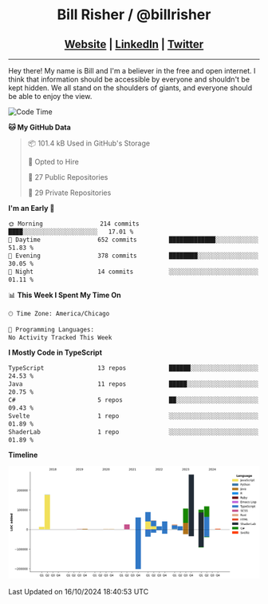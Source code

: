 
<h1 align="center">
    Bill Risher / @billrisher <br />
</h1>
<h2 align="center">
    <a href="https://billrisher.com">Website</a> | <a href="https://linkedin.com/in/william-risher">LinkedIn</a> | <a href="https://twitter.com/billrisher_">Twitter</a> 
 </h2>

---

Hey there! My name is Bill and I'm a believer in the free and open internet. 
I think that information should be accessible by everyone and shouldn't be kept hidden. 
We all stand on the shoulders of giants, and everyone should be able to enjoy the view.

<!--START_SECTION:waka-->
![Code Time](http://img.shields.io/badge/Code%20Time-232%20hrs%2046%20mins-blue)

**🐱 My GitHub Data** 

> 📦 101.4 kB Used in GitHub's Storage 
 > 
> 💼 Opted to Hire
 > 
> 📜 27 Public Repositories 
 > 
> 🔑 29 Private Repositories 
 > 
**I'm an Early 🐤** 

```text
🌞 Morning                214 commits         ████░░░░░░░░░░░░░░░░░░░░░   17.01 % 
🌆 Daytime                652 commits         █████████████░░░░░░░░░░░░   51.83 % 
🌃 Evening                378 commits         ████████░░░░░░░░░░░░░░░░░   30.05 % 
🌙 Night                  14 commits          ░░░░░░░░░░░░░░░░░░░░░░░░░   01.11 % 
```


📊 **This Week I Spent My Time On** 

```text
🕑︎ Time Zone: America/Chicago

💬 Programming Languages: 
No Activity Tracked This Week
```

**I Mostly Code in TypeScript** 

```text
TypeScript               13 repos            ██████░░░░░░░░░░░░░░░░░░░   24.53 % 
Java                     11 repos            █████░░░░░░░░░░░░░░░░░░░░   20.75 % 
C#                       5 repos             ██░░░░░░░░░░░░░░░░░░░░░░░   09.43 % 
Svelte                   1 repo              ░░░░░░░░░░░░░░░░░░░░░░░░░   01.89 % 
ShaderLab                1 repo              ░░░░░░░░░░░░░░░░░░░░░░░░░   01.89 % 
```



**Timeline**

![Lines of Code chart](https://raw.githubusercontent.com/billrisher/billrisher/main/assets/bar_graph.png)


 Last Updated on 16/10/2024 18:40:53 UTC
<!--END_SECTION:waka-->
